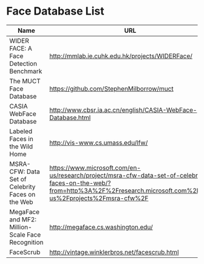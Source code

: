 # Face Database List

| Name | URL |   |   |
|------|-----|---|---|
|WIDER FACE: A Face Detection Benchmark | http://mmlab.ie.cuhk.edu.hk/projects/WIDERFace/ | | |
| The MUCT Face Database | https://github.com/StephenMilborrow/muct | | |
| CASIA WebFace Database | http://www.cbsr.ia.ac.cn/english/CASIA-WebFace-Database.html | | |
| Labeled Faces in the Wild Home | http://vis-www.cs.umass.edu/lfw/ | | |
| MSRA-CFW: Data Set of Celebrity Faces on the Web | https://www.microsoft.com/en-us/research/project/msra-cfw-data-set-of-celebrity-faces-on-the-web/?from=http%3A%2F%2Fresearch.microsoft.com%2Fen-us%2Fprojects%2Fmsra-cfw%2F | | |
| MegaFace and MF2: Million-Scale Face Recognition | http://megaface.cs.washington.edu/ | | |
| FaceScrub | http://vintage.winklerbros.net/facescrub.html | | |

